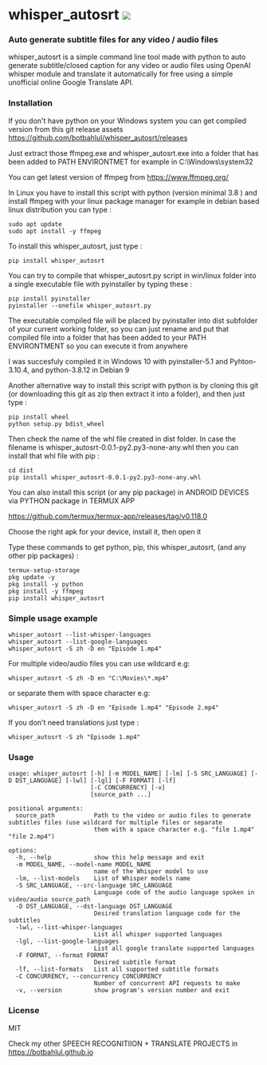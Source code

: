 # whisper_autosrt <a href="https://pypi.python.org/pypi/whisper_autosrt"><img src="https://img.shields.io/pypi/v/whisper_autosrt.svg"></img></a>
  
### Auto generate subtitle files for any video / audio files
whisper_autosrt is a simple command line tool made with python to auto generate subtitle/closed caption for any video or audio files using OpenAI whisper module and translate it automatically for free using a simple unofficial online Google Translate API.

### Installation
If you don't have python on your Windows system you can get compiled version from this git release assets
https://github.com/botbahlul/whisper_autosrt/releases

Just extract those ffmpeg.exe and whisper_autosrt.exe into a folder that has been added to PATH ENVIRONTMET for example in C:\Windows\system32

You can get latest version of ffmpeg from https://www.ffmpeg.org/

In Linux you have to install this script with python (version minimal 3.8 ) and install ffmpeg with your linux package manager for example in debian based linux distribution you can type :

```
sudo apt update
sudo apt install -y ffmpeg
```

To install this whisper_autosrt, just type :
```
pip install whisper_autosrt
```

You can try to compile that whisper_autosrt.py script in win/linux folder into a single executable file with pyinstaller by typing these :
```
pip install pyinstaller
pyinstaller --onefile whisper_autosrt.py
```

The executable compiled file will be placed by pyinstaller into dist subfolder of your current working folder, so you can just rename and put that compiled file into a folder that has been added to your PATH ENVIRONTMENT so you can execute it from anywhere

I was succesfuly compiled it in Windows 10 with pyinstaller-5.1 and Pyhton-3.10.4, and python-3.8.12 in Debian 9

Another alternative way to install this script with python is by cloning this git (or downloading this git as zip then extract it into a folder), and then just type :

```
pip install wheel
python setup.py bdist_wheel
```

Then check the name of the whl file created in dist folder. In case the filename is whisper_autosrt-0.0.1-py2.py3-none-any.whl then you can install that whl file with pip :
```
cd dist
pip install whisper_autosrt-0.0.1-py2.py3-none-any.whl
```

You can also install this script (or any pip package) in ANDROID DEVICES via PYTHON package in TERMUX APP

https://github.com/termux/termux-app/releases/tag/v0.118.0

Choose the right apk for your device, install it, then open it

Type these commands to get python, pip, this whisper_autosrt, (and any other pip packages) :

```
termux-setup-storage
pkg update -y
pkg install -y python
pkg install -y ffmpeg
pip install whisper_autosrt
```

### Simple usage example 

```
whisper_autosrt --list-whisper-languages
whisper_autosrt --list-google-languages
whisper_autosrt -S zh -D en "Episode 1.mp4"
```

For multiple video/audio files you can use wildcard e.g:
```
whisper_autosrt -S zh -D en "C:\Movies\*.mp4"
```

or separate them with space character e.g:
```
whisper_autosrt -S zh -D en "Episode 1.mp4" "Episode 2.mp4"
```

If you don't need translations just type :
```
whisper_autosrt -S zh "Episode 1.mp4"
```

### Usage

```
usage: whisper_autosrt [-h] [-m MODEL_NAME] [-lm] [-S SRC_LANGUAGE] [-D DST_LANGUAGE] [-lwl] [-lgl] [-F FORMAT] [-lf]
                       [-C CONCURRENCY] [-v]
                       [source_path ...]

positional arguments:
  source_path           Path to the video or audio files to generate subtitles files (use wildcard for multiple files or separate
                        them with a space character e.g. "file 1.mp4" "file 2.mp4")

options:
  -h, --help            show this help message and exit
  -m MODEL_NAME, --model-name MODEL_NAME
                        name of the Whisper model to use
  -lm, --list-models    List of Whisper models name
  -S SRC_LANGUAGE, --src-language SRC_LANGUAGE
                        Language code of the audio language spoken in video/audio source_path
  -D DST_LANGUAGE, --dst-language DST_LANGUAGE
                        Desired translation language code for the subtitles
  -lwl, --list-whisper-languages
                        List all whisper supported languages
  -lgl, --list-google-languages
                        List all google translate supported languages
  -F FORMAT, --format FORMAT
                        Desired subtitle format
  -lf, --list-formats   List all supported subtitle formats
  -C CONCURRENCY, --concurrency CONCURRENCY
                        Number of concurrent API requests to make
  -v, --version         show program's version number and exit
```

### License

MIT

Check my other SPEECH RECOGNITIION + TRANSLATE PROJECTS in https://botbahlul.github.io
